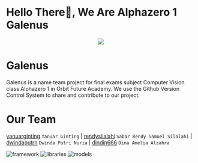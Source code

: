 # Hello There👋, We Are Alphazero 1 Galenus

<p align="center">
  <a href="https://tenor.com/">
    <img src="https://tenor.com/view/welcome-happy-gif-19127207.gif"/>
  </a>
</p>

# Galenus
Galenus is a name team project for final exams subject Computer Vision class Alphazero 1 in Orbit Future Academy. We use the Github Version Control System to share and contribute to our project.

# Our Team
[yanuarginting](https://github.com/yanuarginting/) `Yanuar Ginting` | [rendysilalahi](https://github.com/rendysilalahi) `Sabar Rendy Samuel Silalahi` | [dwindaputrn](https://github.com/dwindaputrn) `Dwinda Putri Nuria` | [dindin666](https://github.com/dindin666) `Dina Amelia Alzahra`

![framework](https://img.shields.io/badge/framework-flask-red)
![libraries](https://img.shields.io/badge/libraries-opencv-green)
![models](https://img.shields.io/badge/models-yolov5-yellow)

